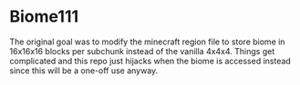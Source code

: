 # Biome111

The original goal was to modify the minecraft region file to store biome in 16x16x16 blocks per subchunk instead of the vanilla 4x4x4.
Things get complicated and this repo just hijacks when the biome is accessed instead since this will be a one-off use anyway.

